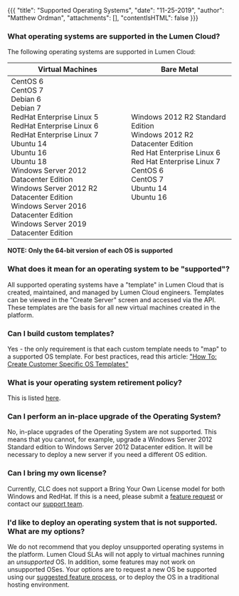 {{{
  "title": "Supported Operating Systems",
  "date": "11-25-2019",
  "author": "Matthew Ordman",
  "attachments": [],
  "contentIsHTML": false
}}}

### What operating systems are supported in the Lumen Cloud?

The following operating systems are supported in Lumen Cloud:

Virtual Machines|Bare Metal
----------------|----------
CentOS 6<br>CentOS 7<br>Debian 6<br>Debian 7<br>RedHat Enterprise Linux 5<br>RedHat Enterprise Linux 6<br>RedHat Enterprise Linux 7<br>Ubuntu 14<br>Ubuntu 16<br>Ubuntu 18<br>Windows Server 2012 Datacenter Edition<br>Windows Server 2012 R2 Datacenter Edition<br>Windows Server 2016 Datacenter Edition<br>Windows Server 2019 Datacenter Edition|Windows 2012 R2 Standard Edition<br>Windows 2012 R2 Datacenter Edition<br>Red Hat Enterprise Linux 6<br>Red Hat Enterprise Linux 7<br>CentOS 6<br>CentOS 7<br>Ubuntu 14<br>Ubuntu 16

**NOTE: Only the 64-bit version of each OS is supported**

### What does it mean for an operating system to be "supported"?

All supported operating systems have a "template" in Lumen Cloud that is created, maintained, and managed by Lumen Cloud engineers. Templates can be viewed in the "Create Server" screen and accessed via the API. These templates are the basis for all new virtual machines created in the platform.

### Can I build custom templates?

Yes - the only requirement is that each custom template needs to "map" to a supported OS template. For best practices, read this article: ["How To: Create Customer Specific OS Templates"](../Servers/how-to-create-customer-specific-os-templates.md)

### What is your operating system retirement policy?

This is listed [here](../Servers/operating-system-template-retirement-policy.md).

### Can I perform an in-place upgrade of the Operating System?

No, in-place upgrades of the Operating System are not supported.  This means that you cannot, for example, upgrade a Windows Server 2012 Standard edition to Windows Server 2012 Datacenter edition.  It will be necessary to deploy a new server if you need a different OS edition.

### Can I bring my own license?

Currently, CLC does not support a Bring Your Own License model for both Windows and RedHat. If this is a need, please submit a [feature request](mailto:features@ctl.io) or contact our [support team](mailto:help@ctl.io).

### I'd like to deploy an operating system that is not supported. What are my options?

We do not recommend that you deploy unsupported operating systems in the platform. Lumen Cloud SLAs will not apply to virtual machines running an *unsupported* OS. In addition, some features may not work on unsupported OSes. Your options are to request a new OS be supported using our [suggested feature process](mailto:features@ctl.io), or to deploy the OS in a traditional hosting environment.
